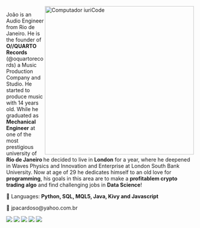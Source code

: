 <img src="https://user-images.githubusercontent.com/68448759/125955294-520c2885-74a7-4b8d-9421-38fad1032690.jpg" min-width="400px" max-width="400px" width="400px" align="right" alt="Computador iuriCode">

<p align="left"> 
  João is an Audio Engineer from Rio de Janeiro. He is the founder of <strong>O//QUARTO Records</strong> (@oquartorecords) a Music Production Company and Studio. 
  He started to produce music with 14 years old. While he graduated as <strong>Mechanical Engineer</strong> at one of the most prestigious university of <strong>Rio de Janeiro </strong>
  he decided to live in <strong>London</strong> for a year, where he deepened in Waves Physics and Innovation and Enterprise at London South Bank University. 
  Now at age of 29 he dedicates himself to an old love for <strong>programming</strong>, his goals in this area are to make a <strong>profitablem crypto trading algo</strong> and find challenging jobs in <strong>Data Science</strong>!
</p>

<p align="left">
  🦄 Languages: <strong>Python, SQL, MQL5, Java, Kivy and Javascript</strong>
</p>


<p align="left">
  💌 jpacardoso@yahoo.com.br
</p>

<p align="left">
  
  <a href="https://www.linkedin.com/in/jo%C3%A3o-pedro-aguilera-cardoso-522287187/" alt="Linkedin">
  <img src="https://img.shields.io/badge/-Linkedin-0e76a8?style=flat-square&logo=Linkedin&logoColor=white&link=https://www.linkedin.com/in/jo%C3%A3o-pedro-aguilera-cardoso-522287187/" /></a>

  <a href="https://wa.me/+5521990448584" alt="WhatsApp">
  <img src="https://img.shields.io/badge/-WhatsApp-25d366?style=flat-square&labelColor=25d366&logo=whatsapp&logoColor=white&link=https://wa.me/+5521990448584"/></a>

  <a href="https://www.facebook.com/Jokacardoso" alt="Facebook">
  <img src="https://img.shields.io/badge/-Facebook-3b5998?style=flat-square&labelColor=3b5998&logo=facebook&logoColor=white&link=https://www.facebook.com/Jokacardoso"/></a>

  <a href="https://www.instagram.com/ojoao.aguilera/" alt="Instagram">
  <img src="https://img.shields.io/badge/-Instagram-DF0174?style=flat-square&labelColor=DF0174&logo=instagram&logoColor=white&link=https://www.instagram.com/ojoao.aguilera/"/></a>

  <a href="mailto:manutencao.contas@gmail.com" alt="Gmail">
  <img src="https://img.shields.io/badge/-Gmail-FF0000?style=flat-square&labelColor=FF0000&logo=gmail&logoColor=white&link=mailto:manutencao.contas@gmail.com" /></a>  
</p>  

